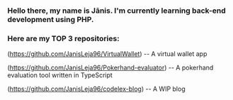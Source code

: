 ### Hello there, my name is Jānis. I'm currently learning back-end development using PHP.

### Here are my TOP 3 repositories:
(https://github.com/JanisLeja96/VirtualWallet) -- A virtual wallet app

(https://github.com/JanisLeja96/Pokerhand-evaluator) -- A pokerhand evaluation tool written in TypeScript

(https://github.com/JanisLeja96/codelex-blog) -- A WIP blog
